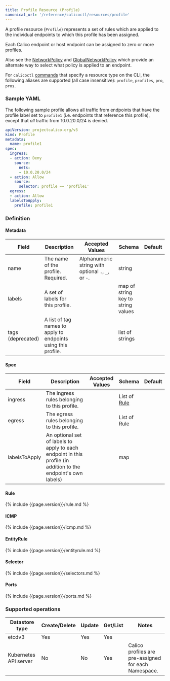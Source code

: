 ```yaml
---
title: Profile Resource (Profile)
canonical_url: '/reference/calicoctl/resources/profile'
---
```


A profile resource (`Profile`) represents a set of rules which are applied
to the individual endpoints to which this profile has been assigned.

Each Calico endpoint or host endpoint can be assigned to zero or more profiles.

Also see the [NetworkPolicy]({{site.baseurl}}/{{page.version}}/reference/calicoctl/resources/networkpolicy) and [GlobalNetworkPolicy]({{site.baseurl}}/{{page.version}}/reference/calicoctl/resources/globalnetworkpolicy) which provide an alternate way to select what policy is applied to an endpoint.

For `calicoctl` [commands]({{site.baseurl}}/{{page.version}}/reference/calicoctl/commands/) that specify a resource type on the CLI, the following
aliases are supported (all case insensitive): `profile`, `profiles`, `pro`, `pros`.

### Sample YAML

The following sample profile allows all traffic from endpoints that
have the profile label set to `profile1` (i.e. endpoints that reference this profile),
except that *all* traffic from 10.0.20.0/24 is denied.

```yaml
apiVersion: projectcalico.org/v3
kind: Profile
metadata:
  name: profile1
spec:
  ingress:
  - action: Deny
    source:
      nets:
      - 10.0.20.0/24
  - action: Allow
    source:
      selector: profile == 'profile1'
  egress:
  - action: Allow
  labelsToApply:
    profile: profile1
```

### Definition

#### Metadata

| Field       | Description                 | Accepted Values   | Schema | Default    |
|-------------|-----------------------------|-------------------|--------|------------|
| name   | The name of the profile. Required. | Alphanumeric string with optional `.`, `_`, or `-`. | string |
| labels | A set of labels for this profile. |  | map of string key to string values |
| tags (deprecated) | A list of tag names to apply to endpoints using this profile.        | | list of strings |

#### Spec

| Field       | Description                 | Accepted Values   | Schema | Default    |
|-------------|-----------------------------|-------------------|--------|------------|
| ingress  | The ingress rules belonging to this profile. | | List of [Rule](#rule) |
| egress   | The egress rules belonging to this profile. | | List of [Rule](#rule)  |
| labelsToApply | An optional set of labels to apply to each endpoint in this profile (in addition to the endpoint's own labels) |  | map |

#### Rule

{% include {{page.version}}/rule.md %}

#### ICMP

{% include {{page.version}}/icmp.md %}

#### EntityRule

{% include {{page.version}}/entityrule.md %}

#### Selector

{% include {{page.version}}/selectors.md %}

#### Ports

{% include {{page.version}}/ports.md %}


### Supported operations

| Datastore type        | Create/Delete | Update | Get/List | Notes
|-----------------------|---------------|--------|----------|------
| etcdv3                | Yes           | Yes    | Yes      |
| Kubernetes API server | No            | No     | Yes      | Calico profiles are pre-assigned for each Namespace.
